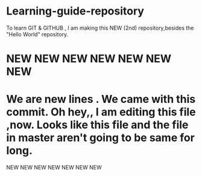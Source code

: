 # Learning-guide-repository
To learn GIT &amp; GITHUB , I am making this NEW (2nd) repository,besides the "Hello World" repository.

NEW NEW NEW NEW NEW NEW NEW
============================
We are new lines . We came with this commit.
Oh hey,, I am editing this file ,now.
Looks like this file and the file in master aren't going to be same for long.
============================
NEW NEW NEW NEW NEW NEW NEW
